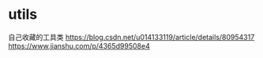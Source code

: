 # utils
自己收藏的工具类
https://blog.csdn.net/u014133119/article/details/80954317
https://www.jianshu.com/p/4365d99508e4

